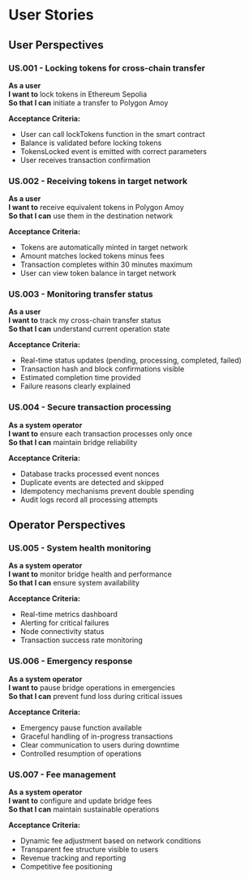 # User Stories

## User Perspectives

### US.001 - Locking tokens for cross-chain transfer
**As a user**  
**I want to** lock tokens in Ethereum Sepolia  
**So that I can** initiate a transfer to Polygon Amoy

**Acceptance Criteria:**
- User can call lockTokens function in the smart contract
- Balance is validated before locking tokens
- TokensLocked event is emitted with correct parameters
- User receives transaction confirmation

### US.002 - Receiving tokens in target network
**As a user**  
**I want to** receive equivalent tokens in Polygon Amoy  
**So that I can** use them in the destination network

**Acceptance Criteria:**
- Tokens are automatically minted in target network
- Amount matches locked tokens minus fees
- Transaction completes within 30 minutes maximum
- User can view token balance in target network

### US.003 - Monitoring transfer status
**As a user**  
**I want to** track my cross-chain transfer status  
**So that I can** understand current operation state

**Acceptance Criteria:**
- Real-time status updates (pending, processing, completed, failed)
- Transaction hash and block confirmations visible
- Estimated completion time provided
- Failure reasons clearly explained

### US.004 - Secure transaction processing
**As a system operator**  
**I want to** ensure each transaction processes only once  
**So that I can** maintain bridge reliability

**Acceptance Criteria:**
- Database tracks processed event nonces
- Duplicate events are detected and skipped
- Idempotency mechanisms prevent double spending
- Audit logs record all processing attempts

## Operator Perspectives

### US.005 - System health monitoring
**As a system operator**  
**I want to** monitor bridge health and performance  
**So that I can** ensure system availability

**Acceptance Criteria:**
- Real-time metrics dashboard
- Alerting for critical failures
- Node connectivity status
- Transaction success rate monitoring

### US.006 - Emergency response
**As a system operator**  
**I want to** pause bridge operations in emergencies  
**So that I can** prevent fund loss during critical issues

**Acceptance Criteria:**
- Emergency pause function available
- Graceful handling of in-progress transactions
- Clear communication to users during downtime
- Controlled resumption of operations

### US.007 - Fee management
**As a system operator**  
**I want to** configure and update bridge fees  
**So that I can** maintain sustainable operations

**Acceptance Criteria:**
- Dynamic fee adjustment based on network conditions
- Transparent fee structure visible to users
- Revenue tracking and reporting
- Competitive fee positioning